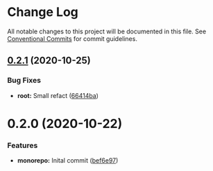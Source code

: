 # Change Log

All notable changes to this project will be documented in this file.
See [Conventional Commits](https://conventionalcommits.org) for commit guidelines.

## [0.2.1](https://github.com/NunoCPNP/nptech-monorepo/compare/@nptech/configs@0.2.0...@nptech/configs@0.2.1) (2020-10-25)


### Bug Fixes

* **root:** Small refact ([66414ba](https://github.com/NunoCPNP/nptech-monorepo/commit/66414babfcf30fd7ea5e57d55b293fe3cb2cfb85))





# 0.2.0 (2020-10-22)


### Features

* **monorepo:** Inital commit ([bef6e97](https://github.com/NunoCPNP/nptech-monorepo/commit/bef6e97258b10d7fe5c233dfed08015931a3066a))
